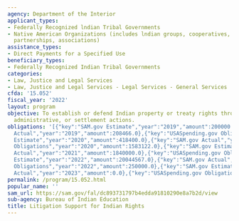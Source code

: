 ```yaml
---
agency: Department of the Interior
applicant_types:
- Federally Recognized lndian Tribal Governments
- Native American Organizations (includes lndian groups, cooperatives, corporations,
  partnerships, associations)
assistance_types:
- Direct Payments for a Specified Use
beneficiary_types:
- Federally Recognized Indian Tribal Governments
categories:
- Law, Justice and Legal Services
- Law, Justice and Legal Services - Legal Services - General Services
cfda: '15.052'
fiscal_year: '2022'
layout: program
objective: To establish or defend Indian property or treaty rights through judicial,
  administrative, or settlement actions.
obligations: '[{"key":"SAM.gov Estimate","year":"2019","amount":200000.0},{"key":"SAM.gov
  Actual","year":"2019","amount":208466.0},{"key":"USASpending.gov Obligations","year":"2019","amount":678816.0},{"key":"SAM.gov
  Estimate","year":"2020","amount":418400.0},{"key":"SAM.gov Actual","year":"2020","amount":418400.0},{"key":"USASpending.gov
  Obligations","year":"2020","amount":1583122.0},{"key":"SAM.gov Estimate","year":"2021","amount":500000.0},{"key":"SAM.gov
  Actual","year":"2021","amount":1840000.0},{"key":"USASpending.gov Obligations","year":"2021","amount":1840000.0},{"key":"SAM.gov
  Estimate","year":"2022","amount":20044567.0},{"key":"SAM.gov Actual","year":"2022","amount":0.0},{"key":"USASpending.gov
  Obligations","year":"2022","amount":250000.0},{"key":"SAM.gov Estimate","year":"2023","amount":150307.0},{"key":"SAM.gov
  Actual","year":"2023","amount":0.0},{"key":"USASpending.gov Obligations","year":"2023","amount":958257.0}]'
permalink: /program/15.052.html
popular_name: ''
sam_url: https://sam.gov/fal/dc893731797b4edda91810290e8a7b2d/view
sub-agency: Bureau of Indian Education
title: Litigation Support for Indian Rights
---
```

